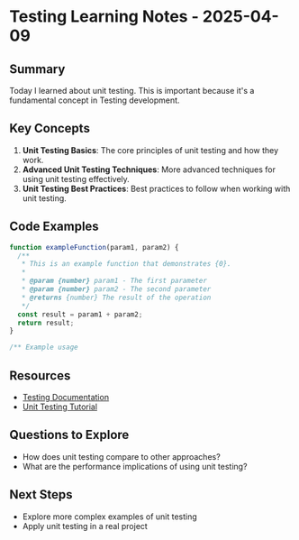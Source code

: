 # Testing Learning Notes - 2025-04-09

## Summary

Today I learned about unit testing. This is important because it's a fundamental concept in Testing development.

## Key Concepts

1. **Unit Testing Basics**: The core principles of unit testing and how they work.
2. **Advanced Unit Testing Techniques**: More advanced techniques for using unit testing effectively.
3. **Unit Testing Best Practices**: Best practices to follow when working with unit testing.

## Code Examples

```javascript
function exampleFunction(param1, param2) {
  /**
   * This is an example function that demonstrates {0}.
   *
   * @param {number} param1 - The first parameter
   * @param {number} param2 - The second parameter
   * @returns {number} The result of the operation
   */
  const result = param1 + param2;
  return result;
}

/** Example usage

```

## Resources

- [Testing Documentation](https://example.com/testing-docs)
- [Unit Testing Tutorial](https://example.com/testing/unit-testing)

## Questions to Explore

- How does unit testing compare to other approaches?
- What are the performance implications of using unit testing?

## Next Steps

- Explore more complex examples of unit testing
- Apply unit testing in a real project
